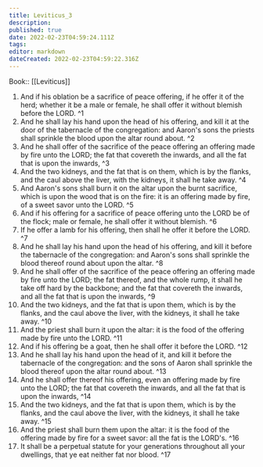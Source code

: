 ```yaml
---
title: Leviticus_3
description: 
published: true
date: 2022-02-23T04:59:24.111Z
tags: 
editor: markdown
dateCreated: 2022-02-23T04:59:22.316Z
---
```


 Book:: [[Leviticus]]
 1. And if his oblation be a sacrifice of peace offering, if he offer it of the herd; whether it be a male or female, he shall offer it without blemish before the LORD. ^1
 2. And he shall lay his hand upon the head of his offering, and kill it at the door of the tabernacle of the congregation: and Aaron's sons the priests shall sprinkle the blood upon the altar round about. ^2
 3. And he shall offer of the sacrifice of the peace offering an offering made by fire unto the LORD; the fat that covereth the inwards, and all the fat that is upon the inwards, ^3
 4. And the two kidneys, and the fat that is on them, which is by the flanks, and the caul above the liver, with the kidneys, it shall he take away. ^4
 5. And Aaron's sons shall burn it on the altar upon the burnt sacrifice, which is upon the wood that is on the fire: it is an offering made by fire, of a sweet savor unto the LORD. ^5
 6. And if his offering for a sacrifice of peace offering unto the LORD be of the flock; male or female, he shall offer it without blemish. ^6
 7. If he offer a lamb for his offering, then shall he offer it before the LORD. ^7
 8. And he shall lay his hand upon the head of his offering, and kill it before the tabernacle of the congregation: and Aaron's sons shall sprinkle the blood thereof round about upon the altar. ^8
 9. And he shall offer of the sacrifice of the peace offering an offering made by fire unto the LORD; the fat thereof, and the whole rump, it shall he take off hard by the backbone; and the fat that covereth the inwards, and all the fat that is upon the inwards, ^9
 10. And the two kidneys, and the fat that is upon them, which is by the flanks, and the caul above the liver, with the kidneys, it shall he take away. ^10
 11. And the priest shall burn it upon the altar: it is the food of the offering made by fire unto the LORD. ^11
 12. And if his offering be a goat, then he shall offer it before the LORD. ^12
 13. And he shall lay his hand upon the head of it, and kill it before the tabernacle of the congregation: and the sons of Aaron shall sprinkle the blood thereof upon the altar round about. ^13
 14. And he shall offer thereof his offering, even an offering made by fire unto the LORD; the fat that covereth the inwards, and all the fat that is upon the inwards, ^14
 15. And the two kidneys, and the fat that is upon them, which is by the flanks, and the caul above the liver, with the kidneys, it shall he take away. ^15
 16. And the priest shall burn them upon the altar: it is the food of the offering made by fire for a sweet savor: all the fat is the LORD's. ^16
 17. It shall be a perpetual statute for your generations throughout all your dwellings, that ye eat neither fat nor blood. ^17
